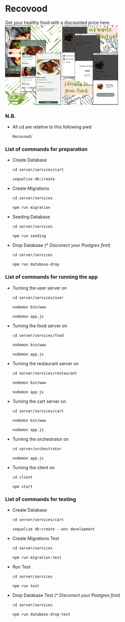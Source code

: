 # Recovood
Get your healthy food with a discounted price here.
<img src="./documentation/1.png" width="180" height="auto">
<img src="./documentation/2.png" width="180" height="auto">
### N.B.
- All cd are relative to this following pwd
  ```
  Recovood/
  ```

### List of commands for preparation
- Create Database
  ```
  cd server/services/cart
  ```
  ```
  sequelize db:create
  ```
- Create Migrations
  ```
  cd server/services
  ```
  ```
  npm run migration
  ```
- Seeding Database
  ```
  cd server/services
  ```
  ```
  npm run seeding
  ```
- Drop Database (_* Disconect your Postgres first_)
  ```
  cd server/services
  ```
  ```
  npm run database-drop
  ```

### List of commands for running the app
- Turning the user server on
  ```
  cd server/services/user
  ```
  ```
  nodemon bin/www 
  ```
  ```
  nodemon app.js
  ```
- Turning the food server on
  ```
  cd server/services/food
  ```
  ```
  nodemon bin/www 
  ```
  ```
  nodemon app.js
  ```
- Turning the restaurant server on
  ```
  cd server/services/restaurant
  ```
  ```
  nodemon bin/www 
  ```
  ```
  nodemon app.js
  ```
- Turning the cart server on
  ```
  cd server/services/cart
  ```
  ```
  nodemon bin/www 
  ```
  ```
  nodemon app.js
  ```
- Turning the orchestrator on
  ```
  cd server/orchestrator
  ```
  ```
  nodemon app.js
  ```
- Turning the client on
  ```
  cd client
  ```
  ```
  npm start
  ```

### List of commands for testing
- Create Database
  ```
  cd server/services/cart
  ```
  ```
  sequelize db:create --env development
  ```
- Create Migrations Test
  ```
  cd server/services
  ```
  ```
  npm run migration-test
  ```
- Run Test
  ```
  cd server/services
  ```
  ```
  npm run test
  ```
- Drop Database Test (_* Disconect your Postgres first_)
  ```
  cd server/services
  ```
  ```
  npm run database-drop-test
  ```
